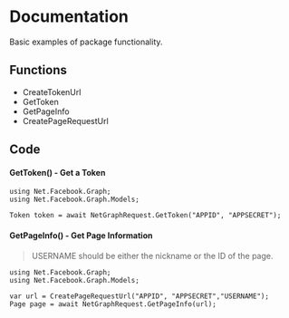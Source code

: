 # Documentation

Basic examples of package functionality.

## Functions 


* CreateTokenUrl
* GetToken
* GetPageInfo
* CreatePageRequestUrl





## Code

#### GetToken() - Get a Token 


``` 
using Net.Facebook.Graph;
using Net.Facebook.Graph.Models;

Token token = await NetGraphRequest.GetToken("APPID", "APPSECRET");
```

#### GetPageInfo() - Get Page Information

> USERNAME should be either the nickname or the ID of the page.

``` 
using Net.Facebook.Graph;
using Net.Facebook.Graph.Models;

var url = CreatePageRequestUrl("APPID", "APPSECRET","USERNAME");
Page page = await NetGraphRequest.GetPageInfo(url);
```